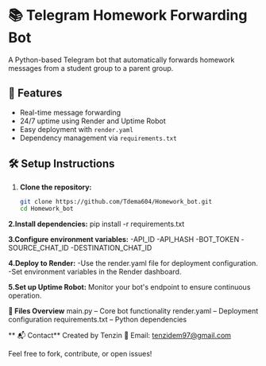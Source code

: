 # 📚 Telegram Homework Forwarding Bot

A Python-based Telegram bot that automatically forwards homework messages from a student group to a parent group.

## 🚀 Features

- Real-time message forwarding
- 24/7 uptime using Render and Uptime Robot
- Easy deployment with `render.yaml`
- Dependency management via `requirements.txt`

## 🛠️ Setup Instructions

1. **Clone the repository:**

   ```bash
   git clone https://github.com/Tdema604/Homework_bot.git
   cd Homework_bot
   
**2.Install dependencies:**
pip install -r requirements.txt

**3.Configure environment variables:**
-API_ID
-API_HASH
-BOT_TOKEN
-SOURCE_CHAT_ID
-DESTINATION_CHAT_ID

**4.Deploy to Render:**
-Use the render.yaml file for deployment configuration.
-Set environment variables in the Render dashboard.

**5.Set up Uptime Robot:**
Monitor your bot's endpoint to ensure continuous operation.

**📄 Files Overview**
    main.py – Core bot functionality
    render.yaml – Deployment configuration
    requirements.txt – Python dependencies

** 📬 Contact**
Created by Tenzin
📧 Email: tenzidem97@gmail.com

Feel free to fork, contribute, or open issues!
